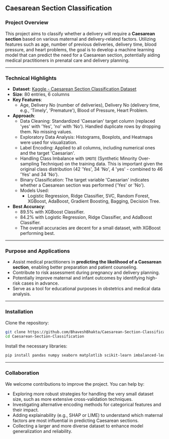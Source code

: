 ## Caesarean Section Classification

### Project Overview

This project aims to classify whether a delivery will require a **Caesarean section** based on various maternal and delivery-related factors. Utilizing features such as age, number of previous deliveries, delivery time, blood pressure, and heart problems, the goal is to develop a machine learning model that can predict the need for a Caesarean section, potentially aiding medical practitioners in prenatal care and delivery planning.

-----

### Technical Highlights

  * **Dataset**: [Kaggle - Caesarean Section Classification Dataset](https://www.kaggle.com/datasets/amir75/caesarean-section-classification)
  * **Size**: 80 entries, 6 columns
  * **Key Features**:
      * Age, Delivery No (number of deliveries), Delivery No (delivery time, e.g., 'Timely', 'Premature'), Blood of Pressure, Heart Problem.
  * **Approach**:
      * Data Cleaning: Standardized 'Caesarian' target column (replaced 'yes' with 'Yes', 'no' with 'No'). Handled duplicate rows by dropping them. No missing values.
      * Exploratory Data Analysis: Histograms, Boxplots, and Heatmaps were used for visualization.
      * Label Encoding: Applied to all columns, including numerical ones and the target 'Caesarian'.
      * Handling Class Imbalance with `SMOTE` (Synthetic Minority Over-sampling Technique) on the training data. This is important given the original class distribution (42 'Yes', 34 'No', 4 'yes' - combined to 46 'Yes' and 34 'No').
      * Binary Classification: The target variable 'Caesarian' indicates whether a Caesarean section was performed ('Yes' or 'No').
      * Models Used:
          * Logistic Regression, Ridge Classifier, SVC, Random Forest, XGBoost, AdaBoost, Gradient Boosting, Bagging, Decision Tree.
  * **Best Accuracy**:
      * 89.5% with XGBoost Classifier.
      * 84.2% with Logistic Regression, Ridge Classifier, and AdaBoost Classifier.
      * The overall accuracies are decent for a small dataset, with XGBoost performing best.

-----

### Purpose and Applications

  * Assist medical practitioners in **predicting the likelihood of a Caesarean section**, enabling better preparation and patient counseling.
  * Contribute to risk assessment during pregnancy and delivery planning.
  * Potentially improve maternal and infant outcomes by identifying high-risk cases in advance.
  * Serve as a tool for educational purposes in obstetrics and medical data analysis.

-----

### Installation

Clone the repository:

```bash
git clone https://github.com/BhaveshBhakta/Caesarean-Section-Classification.git
cd Caesarean-Section-Classification
```

Install the necessary libraries:

```bash
pip install pandas numpy seaborn matplotlib scikit-learn imbalanced-learn xgboost
```

-----

### Collaboration

We welcome contributions to improve the project. You can help by:

  * Exploring more robust strategies for handling the very small dataset size, such as more extensive cross-validation techniques.
  * Investigating alternative encoding methods for categorical features and their impact.
  * Adding explainability (e.g., SHAP or LIME) to understand which maternal factors are most influential in predicting Caesarean sections.
  * Collecting a larger and more diverse dataset to enhance model generalization and reliability.
